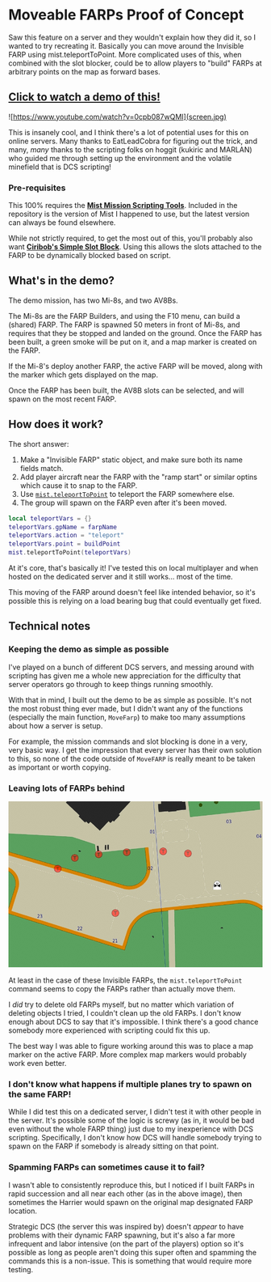 # Moveable FARPs Proof of Concept

Saw this feature on a server and they wouldn't explain how they did it, so I wanted to try recreating it. Basically you can move around the Invisible FARP using mist.teleportToPoint. More complicated uses of this, when combined with the slot blocker, could be to allow players to "build" FARPs at arbitrary points on the map as forward bases.

## [Click to watch a demo of this!](https://www.youtube.com/watch?v=0cpb087wQMI)

![https://www.youtube.com/watch?v=0cpb087wQMI](screen.jpg)

This is insanely cool, and I think there's a lot of potential uses for this on online servers. Many thanks to EatLeadCobra for figuring out the trick, and many, *many* thanks to the scripting folks on hoggit (kukiric and MARLAN) who guided me through setting up the environment and the volatile minefield that is DCS scripting!

### Pre-requisites

This 100% requires the [**Mist Mission Scripting Tools**](https://github.com/mrSkortch/MissionScriptingTools). Included in the repository is the version of Mist I happened to use, but the latest version can always be found elsewhere.

While not strictly required, to get the most out of this, you'll probably also want [**Ciribob's Simple Slot Block**](https://github.com/ciribob/DCS-SimpleSlotBlock). Using this allows the slots attached to the FARP to be dynamically blocked based on script.

## What's in the demo?

The demo mission, has two Mi-8s, and two AV8Bs.

The Mi-8s are the FARP Builders, and using the F10 menu, can build a (shared) FARP. The FARP is spawned 50 meters in front of Mi-8s, and requires that they be stopped and landed on the ground. Once the FARP has been built, a green smoke will be put on it, and a map marker is created on the FARP.

If the Mi-8's deploy another FARP, the active FARP will be moved, along with the marker which gets displayed on the map.

Once the FARP has been built, the AV8B slots can be selected, and will spawn on the most recent FARP.

## How does it work?

The short answer:

1. Make a "Invisible FARP" static object, and make sure both its name fields match.
2. Add player aircraft near the FARP with the "ramp start" or similar optins which cause it to snap to the FARP.
3. Use [`mist.teleportToPoint`](https://wiki.hoggitworld.com/view/MIST_teleportToPoint) to teleport the FARP somewhere else.
4. The group will spawn on the FARP even after it's been moved.

```lua
local teleportVars = {}
teleportVars.gpName = farpName
teleportVars.action = "teleport"
teleportVars.point = buildPoint
mist.teleportToPoint(teleportVars)
```

At it's core, that's basically it! I've tested this on local multiplayer and when hosted on the dedicated server and it still works... most of the time.

This moving of the FARP around doesn't feel like intended behavior, so it's possible this is relying on a load bearing bug that could eventually get fixed.

## Technical notes

### Keeping the demo as simple as possible

I've played on a bunch of different DCS servers, and messing around with scripting has given me a whole new appreciation for the difficulty that server operators go through to keep things running smoothly.

With that in mind, I built out the demo to be as simple as possible. It's not the most robust thing ever made, but I didn't want any of the functions (especially the main function, `MoveFarp`) to make too many assumptions about how a server is setup.

For example, the mission commands and slot blocking is done in a very, very basic way. I get the impression that every server has their own solution to this, so none of the code outside of `MoveFARP` is really meant to be taken as important or worth copying.

### Leaving lots of FARPs behind

![](spam.jpg)

At least in the case of these Invisible FARPs, the `mist.teleportToPoint` command seems to copy the FARPs rather than actually move them.

I *did* try to delete old FARPs myself, but no matter which variation of deleting objects I tried, I couldn't clean up the old FARPs. I don't know enough about DCS to say that it's impossible. I think there's a good chance somebody more experienced with scripting could fix this up.

The best way I was able to figure working around this was to place a map marker on the active FARP. More complex map markers would probably work even better.

### I don't know what happens if multiple planes try to spawn on the same FARP!

While I did test this on a dedicated server, I didn't test it with other people in the server. It's possible some of the logic is screwy (as in, it would be bad even without the whole FARP thing) just due to my inexperience with DCS scripting. Specifically, I don't know how DCS will handle somebody trying to spawn on the FARP if somebody is already sitting on that point.

### Spamming FARPs can sometimes cause it to fail?

I wasn't able to consistently reproduce this, but I noticed if I built FARPs in rapid succession and all near each other (as in the above image), then sometimes the Harrier would spawn on the original map designated FARP location.

Strategic DCS (the server this was inspired by) doesn't *appear* to have problems with their dynamic FARP spawning, but it's also a far more infrequent and labor intensive (on the part of the players) option so it's possible as long as people aren't doing this super often and spamming the commands this is a non-issue. This is something that would require more testing.


